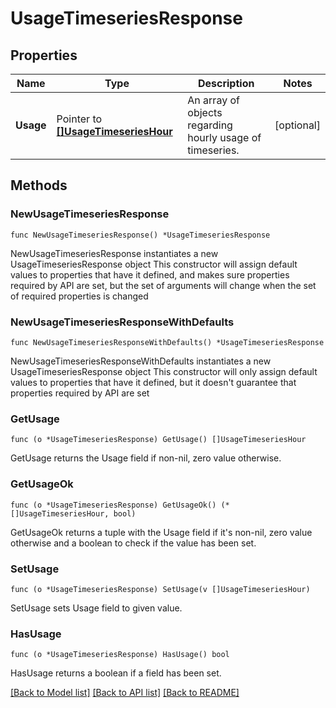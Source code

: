 # UsageTimeseriesResponse

## Properties

Name | Type | Description | Notes
------------ | ------------- | ------------- | -------------
**Usage** | Pointer to [**[]UsageTimeseriesHour**](UsageTimeseriesHour.md) | An array of objects regarding hourly usage of timeseries. | [optional] 

## Methods

### NewUsageTimeseriesResponse

`func NewUsageTimeseriesResponse() *UsageTimeseriesResponse`

NewUsageTimeseriesResponse instantiates a new UsageTimeseriesResponse object
This constructor will assign default values to properties that have it defined,
and makes sure properties required by API are set, but the set of arguments
will change when the set of required properties is changed

### NewUsageTimeseriesResponseWithDefaults

`func NewUsageTimeseriesResponseWithDefaults() *UsageTimeseriesResponse`

NewUsageTimeseriesResponseWithDefaults instantiates a new UsageTimeseriesResponse object
This constructor will only assign default values to properties that have it defined,
but it doesn't guarantee that properties required by API are set

### GetUsage

`func (o *UsageTimeseriesResponse) GetUsage() []UsageTimeseriesHour`

GetUsage returns the Usage field if non-nil, zero value otherwise.

### GetUsageOk

`func (o *UsageTimeseriesResponse) GetUsageOk() (*[]UsageTimeseriesHour, bool)`

GetUsageOk returns a tuple with the Usage field if it's non-nil, zero value otherwise
and a boolean to check if the value has been set.

### SetUsage

`func (o *UsageTimeseriesResponse) SetUsage(v []UsageTimeseriesHour)`

SetUsage sets Usage field to given value.

### HasUsage

`func (o *UsageTimeseriesResponse) HasUsage() bool`

HasUsage returns a boolean if a field has been set.


[[Back to Model list]](../README.md#documentation-for-models) [[Back to API list]](../README.md#documentation-for-api-endpoints) [[Back to README]](../README.md)


